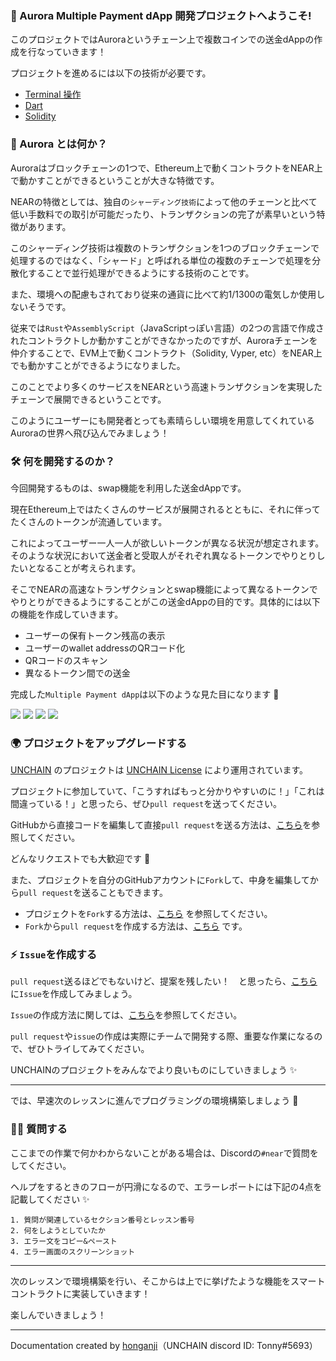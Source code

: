 ### 🌈 Aurora Multiple Payment dApp 開発プロジェクトへようこそ!

このプロジェクトではAuroraというチェーン上で複数コインでの送金dAppの作成を行なっていきます！

プロジェクトを進めるには以下の技術が必要です。

- [Terminal 操作](https://qiita.com/ryouzi/items/f9dee1540a04a0bfb9a3)
- [Dart](https://dart.dev/)
- [Solidity](https://docs.soliditylang.org/en/v0.8.16/)

### 🧐 Aurora とは何か？

Auroraはブロックチェーンの1つで、Ethereum上で動くコントラクトをNEAR上で動かすことができるということが大きな特徴です。

NEARの特徴としては、独自の`シャーディング技術`によって他のチェーンと比べて低い手数料での取引が可能だったり、トランザクションの完了が素早いという特徴があります。

このシャーディング技術は複数のトランザクションを1つのブロックチェーンで処理するのではなく、「シャード」と呼ばれる単位の複数のチェーンで処理を分散化することで並行処理ができるようにする技術のことです。

また、環境への配慮もされており従来の通貨に比べて約1/1300の電気しか使用しないそうです。

従来では`Rust`や`AssemblyScript`（JavaScriptっぽい言語）の2つの言語で作成されたコントラクトしか動かすことができなかったのですが、Auroraチェーンを仲介することで、EVM上で動くコントラクト（Solidity, Vyper, etc）をNEAR上でも動かすことができるようになりました。

このことでより多くのサービスをNEARという高速トランザクションを実現したチェーンで展開できるということです。

このようにユーザーにも開発者とっても素晴らしい環境を用意してくれているAuroraの世界へ飛び込んでみましょう！

### 🛠 何を開発するのか？

今回開発するものは、swap機能を利用した送金dAppです。

現在Ethereum上ではたくさんのサービスが展開されるとともに、それに伴ってたくさんのトークンが流通しています。

これによってユーザー一人一人が欲しいトークンが異なる状況が想定されます。そのような状況において送金者と受取人がそれぞれ異なるトークンでやりとりしたいとなることが考えられます。

そこでNEARの高速なトランザクションとswap機能によって異なるトークンでやりとりができるようにすることがこの送金dAppの目的です。具体的には以下の機能を作成していきます。

- ユーザーの保有トークン残高の表示
- ユーザーのwallet addressのQRコード化
- QRコードのスキャン
- 異なるトークン間での送金

完成した`Multiple Payment dApp`は以下のような見た目になります 💪

![](/images/NEAR-MulPay/section-0/0_1_1.png)
![](/images/NEAR-MulPay/section-0/0_1_2.png)
![](/images/NEAR-MulPay/section-0/0_1_3.png)
![](/images/NEAR-MulPay/section-0/0_1_4.png)

### 🌍 プロジェクトをアップグレードする

[UNCHAIN](https://app.shiftbase.xyz) のプロジェクトは [UNCHAIN License](https://github.com/unchain-tech/UNCHAIN-projects/blob/main/LICENSE) により運用されています。

プロジェクトに参加していて、「こうすればもっと分かりやすいのに！」「これは間違っている！」と思ったら、ぜひ`pull request`を送ってください。

GitHubから直接コードを編集して直接`pull request`を送る方法は、[こちら](https://docs.github.com/ja/repositories/working-with-files/managing-files/editing-files#editing-files-in-another-users-repository)を参照してください。

どんなリクエストでも大歓迎です 🎉

また、プロジェクトを自分のGitHubアカウントに`Fork`して、中身を編集してから`pull request`を送ることもできます。

- プロジェクトを`Fork`する方法は、[こちら](https://docs.github.com/ja/get-started/quickstart/fork-a-repo) を参照してください。
- `Fork`から`pull request`を作成する方法は、[こちら](https://docs.github.com/ja/pull-requests/collaborating-with-pull-requests/proposing-changes-to-your-work-with-pull-requests/creating-a-pull-request-from-a-fork) です。

### ⚡️ `Issue`を作成する

`pull request`送るほどでもないけど、提案を残したい！　と思ったら、[こちら](https://github.com/shiftbase-xyz/UNCHAIN-projects/issues) に`Issue`を作成してみましょう。

`Issue`の作成方法に関しては、[こちら](https://docs.github.com/ja/issues/tracking-your-work-with-issues/creating-an-issue)を参照してください。

`pull request`や`issue`の作成は実際にチームで開発する際、重要な作業になるので、ぜひトライしてみてください。

UNCHAINのプロジェクトをみんなでより良いものにしていきましょう ✨

---

では、早速次のレッスンに進んでプログラミングの環境構築しましょう 🎉

### 🙋‍♂️ 質問する

ここまでの作業で何かわからないことがある場合は、Discordの`#near`で質問をしてください。

ヘルプをするときのフローが円滑になるので、エラーレポートには下記の4点を記載してください ✨

```
1. 質問が関連しているセクション番号とレッスン番号
2. 何をしようとしていたか
3. エラー文をコピー&ペースト
4. エラー画面のスクリーンショット
```

---

次のレッスンで環境構築を行い、そこからは上でに挙げたような機能をスマートコントラクトに実装していきます！

楽しんでいきましょう！

---

Documentation created by [honganji](https://github.com/honganji)（UNCHAIN discord ID: Tonny#5693）
